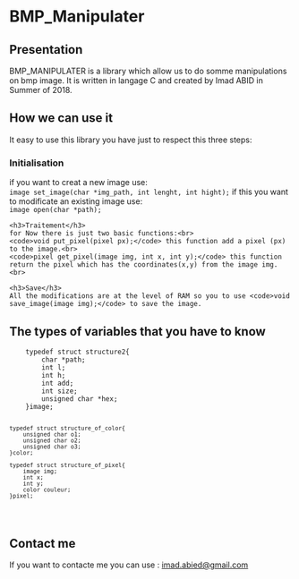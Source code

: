 # BMP_Manipulater
<h2>Presentation</h2>
BMP_MANIPULATER is a library which allow us to do somme manipulations on bmp image. It is written in langage C and created by Imad ABID in Summer of 2018. 

<h2>How we can use it</h2>
    It easy to use this library you have just to respect this three steps:
    <h3>Initialisation</h3>
    if you want to creat a new image use: <br>
        <code>image set_image(char *img_path, int lenght, int hight);</code>
    if this you want to modificate an existing image use:<br>
        <code>image open(char *path);</code>

    <h3>Traitement</h3>
    for Now there is just two basic functions:<br>
    <code>void put_pixel(pixel px);</code> this function add a pixel (px) to the image.<br>
    <code>pixel get_pixel(image img, int x, int y);</code> this function return the pixel which has the coordinates(x,y) from the image img.<br>

    <h3>Save</h3>
    All the modifications are at the level of RAM so you to use <code>void save_image(image img);</code> to save the image.

<h2>The types of variables that you have to know</h2>
<code><pre>
    typedef struct structure2{
        char *path;
        int l;
        int h;
        int add;
        int size;
        unsigned char *hex;
    }image;

    typedef struct structure_of_color{
        unsigned char o1;
        unsigned char o2;
        unsigned char o3;
    }color;

    typedef struct structure_of_pixel{
        image img;
        int x;
        int y;
        color couleur;
    }pixel;
</pre></code>

<h2>Contact me</h2>
If you want to contacte me you can use : <a href="mailto:imad.abied@gmail.com">imad.abied@gmail.com</a>
